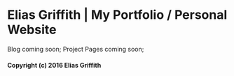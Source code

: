 # Elias Griffith | My Portfolio / Personal Website
Blog coming soon;
Project Pages coming soon;

#### Copyright (c) 2016 Elias Griffith 